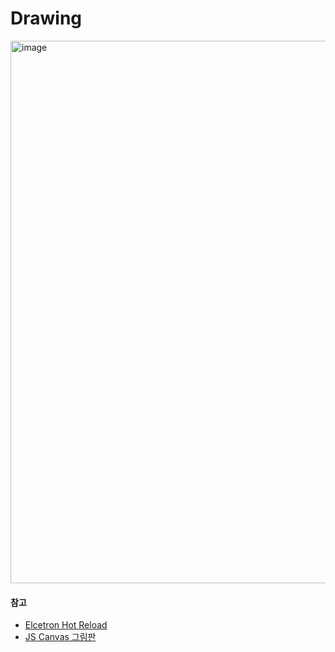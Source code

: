 # Drawing

<img width="868" alt="image" src="https://github.com/user-attachments/assets/fe7a61d8-efdf-455c-929f-51e29b1fd406" />


#### 참고
- [Elcetron Hot Reload](https://jeongsu.tistory.com/245)
- [JS Canvas 그림판](https://velog.io/@hyunjoogo/JS-%EA%B7%B8%EB%A6%BC%ED%8C%90-%EB%A7%8C%EB%93%A4%EA%B8%B0)
